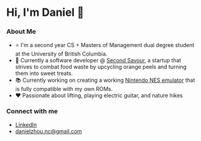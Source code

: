 Hi, I'm Daniel 👋
==================================================================================================
### About Me
- ⭐ I'm a second year CS + Masters of Management dual degree student at the University of British Columbia.
- 🍊 Currently a software developer @ [Second Savour](https://www.secondsavour.ca/), a startup that strives to combat food waste by upcycling orange peels and turning them into sweet treats.
- 📚 Currently working on creating a working [Nintendo NES emulator](https://github.com/manggo-cd/NES-Emulator) that is fully compatible with my own ROMs. 
- ❤ Passionate about lifting, playing electric guitar, and nature hikes

### Connect with me 
- [LinkedIn](https://www.linkedin.com/in/dzhou05/)
- danielzhou.nc@gmail.com


<!---
<picture>
   <source media="(prefers-color-scheme: dark)" srcset="https://raw.githubusercontent.com/manggo-cd/manggo-cd/output/github-snake-dark.svg" />
   <source media="(prefers-color-scheme: light)" srcset="https://raw.githubusercontent.com/manggo-cd/manggo-cd/output/github-snake.svg" />
   <img alt="github-snake" src="https://raw.githubusercontent.com/manggo-cd/manggo-cd/output/github-snake.svg" />
</picture>
-->

